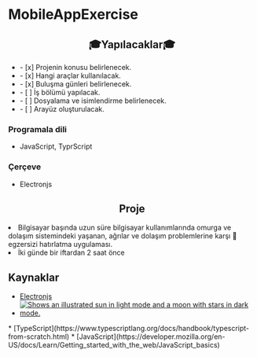 # MobileAppExercise

<h2 align="center">&#127891;Yapılacaklar&#127891;</h2>

<ul>
    <li> - [x] Projenin konusu belirlenecek.</li>    
    <li> - [x] Hangi araçlar kullanılacak.</li>
    <li> - [x] Buluşma günleri belirlenecek.</li>
    <li> - [ ] İş bölümü yapılacak.</li>
    <li> - [ ] Dosyalama ve isimlendirme belirlenecek.</li>
    <li> - [ ] Arayüz oluşturulacak.</li>
    
</ul>

<h3> Programala dili </h3>
<ul>
    <li>JavaScript, TyprScript</li>
</ul>


<h3> Çerçeve </h3>
<ul>
    <li>Electronjs</li>
</ul>

<h2 align = "center">Proje</h2>
<li>Bilgisayar başında uzun süre bilgisayar kullanımlarında omurga ve dolaşım sistemindeki yaşanan, ağrılar ve dolaşım problemlerine karşı &#128170; egzersizi hatırlatma uygulaması.</li>
<li>İki günde bir iftardan 2 saat önce</li>

<h2> Kaynaklar </h2>

*   [Electronjs](https://www.electronjs.org/docs/latest/)
*   <a href="[https://spring.io/guides/gs/maven/](https://www.electronjs.org/docs/latest/)">
    <img alt="Shows an illustrated sun in light mode and a moon with stars in dark mode." src="[https://user-images.githubusercontent.com/25423296/163456779-a8556205-d0a5-45e2-ac17-42d089e3c3f8.png](https://duckduckgo.com/i/42f2bea7.png)">
</a>
*   [TypeScript](https://www.typescriptlang.org/docs/handbook/typescript-from-scratch.html)
*   [JavaScript](https://developer.mozilla.org/en-US/docs/Learn/Getting_started_with_the_web/JavaScript_basics)



